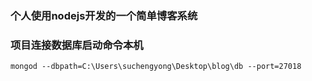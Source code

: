 ### 个人使用nodejs开发的一个简单博客系统

### 项目连接数据库启动命令本机

```
mongod --dbpath=C:\Users\suchengyong\Desktop\blog\db --port=27018

```